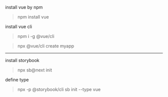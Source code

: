 install vue by npm

> npm install vue

install vue cli

> npm i -g @vue/cli

> npx @vue/cli create myapp

---

install storybook

> npx sb@next init

define type

> npx -p @storybook/cli sb init --type vue
